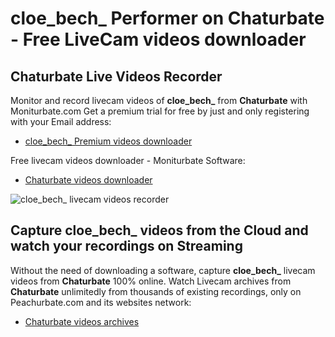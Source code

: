 # cloe_bech_ Performer on Chaturbate - Free LiveCam videos downloader

## Chaturbate Live Videos Recorder

Monitor and record livecam videos of **cloe_bech_** from **Chaturbate** with Moniturbate.com
Get a premium trial for free by just and only registering with your Email address:
* [cloe_bech_ Premium videos downloader](https://moniturbate.com/request-demo-licence-key.html)

Free livecam videos downloader - Moniturbate Software:
* [Chaturbate videos downloader](https://moniturbate.com/moniturbate-download-software.html)

![cloe_bech_ livecam videos recorder](https://peachurnet.com/templates/moniturbate-software.png)


## Capture cloe_bech_ videos from the Cloud and watch your recordings on Streaming

Without the need of downloading a software, capture **cloe_bech_** livecam videos from **Chaturbate** 100% online.
Watch Livecam archives from **Chaturbate** unlimitedly from thousands of existing recordings, only on Peachurbate.com and its websites network:
* [Chaturbate videos archives](https://peachurnet.com/)
